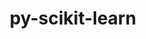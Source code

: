 ---
title: "py-scikit-learn"
layout: cache
categories: [package, develop-2024-08-04]
meta: {"versions": ["1.2.2", "1.5.1"], "compilers": ["apple-clang@=15.0.0", "gcc@=11.4.0", "gcc@=9.4.0", "oneapi@=2024.2.0"], "oss": ["ubuntu20.04", "ubuntu22.04", "ventura"], "platforms": ["darwin", "linux"], "targets": ["aarch64", "neoverse_v1", "ppc64le", "x86_64_v3"], "stacks": ["e4s-neoverse_v1", "e4s-oneapi", "e4s-power", "ml-darwin-aarch64-mps", "ml-linux-x86_64-cpu", "ml-linux-x86_64-cuda", "ml-linux-x86_64-rocm", "root"], "num_specs": 14, "num_specs_by_stack": {"root": 14, "ml-darwin-aarch64-mps": 3, "e4s-power": 1, "e4s-neoverse_v1": 2, "ml-linux-x86_64-cuda": 3, "ml-linux-x86_64-cpu": 3, "ml-linux-x86_64-rocm": 2, "e4s-oneapi": 2}}
spec_details: [{"hash": "bhhankvszvhqqfluwbupwuqacmdvhh7q", "compiler": "apple-clang@=15.0.0", "versions": ["1.5.1"], "os": "ventura", "platform": "darwin", "target": "aarch64", "variants": ["build_system=python_pip"], "stacks": ["root", "ml-darwin-aarch64-mps"], "size": "-", "tarball": "https://binaries.spack.io/releases/develop-2024-08-04/build_cache/darwin-ventura-aarch64/apple-clang-15.0.0/py-scikit-learn-1.5.1/darwin-ventura-aarch64-apple-clang-15.0.0-py-scikit-learn-1.5.1-bhhankvszvhqqfluwbupwuqacmdvhh7q.spack"}, {"hash": "a6sjq7cwiytcj6btr3nwwa5azfolwgw2", "compiler": "apple-clang@=15.0.0", "versions": ["1.2.2"], "os": "ventura", "platform": "darwin", "target": "aarch64", "variants": ["build_system=python_pip"], "stacks": ["root", "ml-darwin-aarch64-mps"], "size": "-", "tarball": "https://binaries.spack.io/releases/develop-2024-08-04/build_cache/darwin-ventura-aarch64/apple-clang-15.0.0/py-scikit-learn-1.2.2/darwin-ventura-aarch64-apple-clang-15.0.0-py-scikit-learn-1.2.2-a6sjq7cwiytcj6btr3nwwa5azfolwgw2.spack"}, {"hash": "itkigfbtdrkh36ag7ao3y2svsdxouq35", "compiler": "apple-clang@=15.0.0", "versions": ["1.5.1"], "os": "ventura", "platform": "darwin", "target": "aarch64", "variants": ["build_system=python_pip"], "stacks": ["root", "ml-darwin-aarch64-mps"], "size": "-", "tarball": "https://binaries.spack.io/releases/develop-2024-08-04/build_cache/darwin-ventura-aarch64/apple-clang-15.0.0/py-scikit-learn-1.5.1/darwin-ventura-aarch64-apple-clang-15.0.0-py-scikit-learn-1.5.1-itkigfbtdrkh36ag7ao3y2svsdxouq35.spack"}, {"hash": "megb4qet2ew3qsncxzrrqysxhpuwk2e6", "compiler": "gcc@=9.4.0", "versions": ["1.5.1"], "os": "ubuntu20.04", "platform": "linux", "target": "ppc64le", "variants": ["build_system=python_pip"], "stacks": ["root", "e4s-power"], "size": "-", "tarball": "https://binaries.spack.io/releases/develop-2024-08-04/build_cache/linux-ubuntu20.04-ppc64le/gcc-9.4.0/py-scikit-learn-1.5.1/linux-ubuntu20.04-ppc64le-gcc-9.4.0-py-scikit-learn-1.5.1-megb4qet2ew3qsncxzrrqysxhpuwk2e6.spack"}, {"hash": "ubzplqsbff4y4en5xc4ixwz2uhmxulk2", "compiler": "gcc@=11.4.0", "versions": ["1.5.1"], "os": "ubuntu22.04", "platform": "linux", "target": "neoverse_v1", "variants": ["build_system=python_pip"], "stacks": ["root", "e4s-neoverse_v1"], "size": "-", "tarball": "https://binaries.spack.io/releases/develop-2024-08-04/build_cache/linux-ubuntu22.04-neoverse_v1/gcc-11.4.0/py-scikit-learn-1.5.1/linux-ubuntu22.04-neoverse_v1-gcc-11.4.0-py-scikit-learn-1.5.1-ubzplqsbff4y4en5xc4ixwz2uhmxulk2.spack"}, {"hash": "x62c2g2mppwukblkvtqnz57jsuszxapv", "compiler": "gcc@=11.4.0", "versions": ["1.5.1"], "os": "ubuntu22.04", "platform": "linux", "target": "neoverse_v1", "variants": ["build_system=python_pip"], "stacks": ["root", "e4s-neoverse_v1"], "size": "-", "tarball": "https://binaries.spack.io/releases/develop-2024-08-04/build_cache/linux-ubuntu22.04-neoverse_v1/gcc-11.4.0/py-scikit-learn-1.5.1/linux-ubuntu22.04-neoverse_v1-gcc-11.4.0-py-scikit-learn-1.5.1-x62c2g2mppwukblkvtqnz57jsuszxapv.spack"}, {"hash": "pmqxci64altodg37pkh4xrmuc5jbssgw", "compiler": "gcc@=11.4.0", "versions": ["1.5.1"], "os": "ubuntu22.04", "platform": "linux", "target": "x86_64_v3", "variants": ["build_system=python_pip"], "stacks": ["root"], "size": "-", "tarball": "https://binaries.spack.io/releases/develop-2024-08-04/build_cache/linux-ubuntu22.04-x86_64_v3/gcc-11.4.0/py-scikit-learn-1.5.1/linux-ubuntu22.04-x86_64_v3-gcc-11.4.0-py-scikit-learn-1.5.1-pmqxci64altodg37pkh4xrmuc5jbssgw.spack"}, {"hash": "h3lgmd27t2c3kyqq5stm22bfau45saxg", "compiler": "gcc@=11.4.0", "versions": ["1.5.1"], "os": "ubuntu22.04", "platform": "linux", "target": "x86_64_v3", "variants": ["build_system=python_pip"], "stacks": ["root", "ml-linux-x86_64-cuda", "ml-linux-x86_64-cpu"], "size": "-", "tarball": "https://binaries.spack.io/releases/develop-2024-08-04/build_cache/linux-ubuntu22.04-x86_64_v3/gcc-11.4.0/py-scikit-learn-1.5.1/linux-ubuntu22.04-x86_64_v3-gcc-11.4.0-py-scikit-learn-1.5.1-h3lgmd27t2c3kyqq5stm22bfau45saxg.spack"}, {"hash": "22y3a33ey2yxkdjq2nso5tnleokhnt35", "compiler": "gcc@=11.4.0", "versions": ["1.5.1"], "os": "ubuntu22.04", "platform": "linux", "target": "x86_64_v3", "variants": ["build_system=python_pip"], "stacks": ["root"], "size": "-", "tarball": "https://binaries.spack.io/releases/develop-2024-08-04/build_cache/linux-ubuntu22.04-x86_64_v3/gcc-11.4.0/py-scikit-learn-1.5.1/linux-ubuntu22.04-x86_64_v3-gcc-11.4.0-py-scikit-learn-1.5.1-22y3a33ey2yxkdjq2nso5tnleokhnt35.spack"}, {"hash": "zyvtxercebvmt5p26exb5zqjw4oacqec", "compiler": "gcc@=11.4.0", "versions": ["1.5.1"], "os": "ubuntu22.04", "platform": "linux", "target": "x86_64_v3", "variants": ["build_system=python_pip"], "stacks": ["root"], "size": "-", "tarball": "https://binaries.spack.io/releases/develop-2024-08-04/build_cache/linux-ubuntu22.04-x86_64_v3/gcc-11.4.0/py-scikit-learn-1.5.1/linux-ubuntu22.04-x86_64_v3-gcc-11.4.0-py-scikit-learn-1.5.1-zyvtxercebvmt5p26exb5zqjw4oacqec.spack"}, {"hash": "gi4f24zb6bre47lbyd4pzbfhprrnuzv5", "compiler": "gcc@=11.4.0", "versions": ["1.2.2"], "os": "ubuntu22.04", "platform": "linux", "target": "x86_64_v3", "variants": ["build_system=python_pip"], "stacks": ["root", "ml-linux-x86_64-cuda", "ml-linux-x86_64-cpu", "ml-linux-x86_64-rocm"], "size": "-", "tarball": "https://binaries.spack.io/releases/develop-2024-08-04/build_cache/linux-ubuntu22.04-x86_64_v3/gcc-11.4.0/py-scikit-learn-1.2.2/linux-ubuntu22.04-x86_64_v3-gcc-11.4.0-py-scikit-learn-1.2.2-gi4f24zb6bre47lbyd4pzbfhprrnuzv5.spack"}, {"hash": "p7zcsnrqqfegiiw2znzgxmqc2ol3ekj3", "compiler": "gcc@=11.4.0", "versions": ["1.5.1"], "os": "ubuntu22.04", "platform": "linux", "target": "x86_64_v3", "variants": ["build_system=python_pip"], "stacks": ["root", "ml-linux-x86_64-cuda", "ml-linux-x86_64-cpu", "ml-linux-x86_64-rocm"], "size": "-", "tarball": "https://binaries.spack.io/releases/develop-2024-08-04/build_cache/linux-ubuntu22.04-x86_64_v3/gcc-11.4.0/py-scikit-learn-1.5.1/linux-ubuntu22.04-x86_64_v3-gcc-11.4.0-py-scikit-learn-1.5.1-p7zcsnrqqfegiiw2znzgxmqc2ol3ekj3.spack"}, {"hash": "ywugz27ec32oikcvx3xhokvl6nhp5eba", "compiler": "oneapi@=2024.2.0", "versions": ["1.5.1"], "os": "ubuntu22.04", "platform": "linux", "target": "x86_64_v3", "variants": ["build_system=python_pip"], "stacks": ["root", "e4s-oneapi"], "size": "-", "tarball": "https://binaries.spack.io/releases/develop-2024-08-04/build_cache/linux-ubuntu22.04-x86_64_v3/oneapi-2024.2.0/py-scikit-learn-1.5.1/linux-ubuntu22.04-x86_64_v3-oneapi-2024.2.0-py-scikit-learn-1.5.1-ywugz27ec32oikcvx3xhokvl6nhp5eba.spack"}, {"hash": "24rthquijijac3yocbkuaedifts6itvo", "compiler": "oneapi@=2024.2.0", "versions": ["1.5.1"], "os": "ubuntu22.04", "platform": "linux", "target": "x86_64_v3", "variants": ["build_system=python_pip"], "stacks": ["root", "e4s-oneapi"], "size": "-", "tarball": "https://binaries.spack.io/releases/develop-2024-08-04/build_cache/linux-ubuntu22.04-x86_64_v3/oneapi-2024.2.0/py-scikit-learn-1.5.1/linux-ubuntu22.04-x86_64_v3-oneapi-2024.2.0-py-scikit-learn-1.5.1-24rthquijijac3yocbkuaedifts6itvo.spack"}]
---